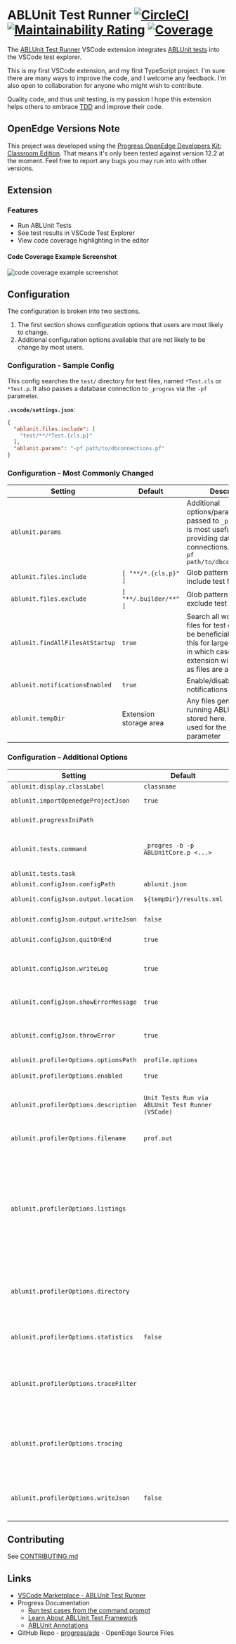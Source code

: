# ABLUnit Test Runner [![CircleCI](https://img.shields.io/circleci/build/github/kenherring/ablunit-test-provider/main?logo=circleci)](https://dl.circleci.com/status-badge/redirect/gh/kenherring/ablunit-test-provider/tree/main) [![Maintainability Rating](https://sonarcloud.io/api/project_badges/measure?project=kenherring_ablunit-test-provider&metric=sqale_rating)](https://sonarcloud.io/summary/new_code?id=kenherring_ablunit-test-provider) [![Coverage](https://sonarcloud.io/api/project_badges/measure?project=kenherring_ablunit-test-provider&metric=coverage)](https://sonarcloud.io/summary/new_code?id=kenherring_ablunit-test-provider)

The [ABLUnit Test Runner](https://github.com/kenherring/ablunit-test-provider/) VSCode extension integrates [ABLUnit tests](https://docs.progress.com/bundle/openedge-developer-studio-help-122/page/Learn-About-ABLUnit-Test-Framework.html) into the VSCode test explorer.

This is my first VSCode extension, and my first TypeScript project. I'm sure there are many ways to improve the code, and I welcome any feedback.  I'm also open to collaboration for anyone who might wish to contribute.

Quality code, and thus unit testing, is my passion  I hope this extension helps others to embrace [TDD](https://en.wikipedia.org/wiki/Test-driven_development) and improve their code.

## OpenEdge Versions Note

This project was developed using the [Progress OpenEdge Developers Kit: Classroom Edition](https://www.progress.com/openedge/classroom-edition).  That means it's only been tested against version 12.2 at the moment.  Feel free to report any bugs you may run into with other versions.

## Extension

### Features

* Run ABLUnit Tests
* See test results in VSCode Test Explorer
* View code coverage highlighting in the editor

#### Code Coverage Example Screenshot

![code coverage example screenshot](https://github.com/kenherring/ablunit-test-provider/raw/main/docs/coverage.png)

## Configuration

The configuration is broken into two sections.

1.  The first section shows configuration options that users are most likely to change.
2.  Additional configuration options available that are not likely to be change by most users.

### Configuration - Sample Config

This config searches the `test/` directory for test files, named `*Test.cls` or `*Test.p`.  It also passes a database connection to `_progres` via the `-pf` parameter.

**`.vscode/settings.json`**:
```json
{
  "ablunit.files.include": [
    "test/**/*Test.{cls,p}"
  ],
  "ablunit.params": "-pf path/to/dbconnections.pf"
}
```

### Configuration - Most Commonly Changed

| Setting | Default | Description |
| --- | --- | --- |
| `ablunit.params` | | Additional options/parameters passed to `_progres`.  This is most useful for providing database connections. Example: `-pf path/to/dbconnections.pf` |
| `ablunit.files.include` | `[ "**/*.{cls,p}" ]` | Glob pattern array to include test files |
| `ablunit.files.exclude` | `[ "**/.builder/**" ]` | Glob pattern array to exclude test files |
| `ablunit.findAllFilesAtStartup` | `true` | Search all workspace files for test cases.  It may be beneficial to disable this for large workspaces, in which case the extension will find tests as files are accessed. |
| `ablunit.notificationsEnabled` | `true` | Enable/disable notifications |
| `ablunit.tempDir` | Extension storage area | Any files generated when running ABLUnit will be stored here.  It is also used for the [`-T`](https://docs.progress.com/bundle/openedge-startup-and-parameter-reference-122/page/Temporary-Directory-T.html) startup parameter |

### Configuration - Additional Options

| Setting | Default | Description |
| --- | --- | --- |
| `ablunit.display.classLabel` | `classname` | `[ "classname" \| "filename" ]` |
| `ablunit.importOpenedgeProjectJson` | `true` | Import settings from `openedge-project.json` |
| `ablunit.progressIniPath` | | Path to a `progress.ini` file.  Exclusive to Windows. |
| `ablunit.tests.command` | `_progres -b -p ABLUnitCore.p <...>` | This setting can be used to run tests with any existing shell command your tests are configured to run with.  Example: `ant test` |
| `ablunit.tests.task` | | Use this task to run tests via VSCode |
| `ablunit.configJson.configPath` | `ablunit.json` | |
| `ablunit.configJson.output.location` | `${tempDir}/results.xml` | Output location for the xml generated by ABLUnit. |
| `ablunit.configJson.output.writeJson` | `false` | Output `results.json` version of `results.xml` after analysis |
| `ablunit.configJson.quitOnEnd` | `true` | Quit the session when the test run is complete |
| `ablunit.configJson.writeLog` | `true` | If `writeLog` is true then a log file, `ablunit.log` is created in the current working directory and writes error messages to that log file |
| `ablunit.configJson.showErrorMessage` | `true` | If `showErrorMessage` is set to true then the error messages is displayed in a new window |
| `ablunit.configJson.throwError` | `true` | If ABLUnit is used as a library inside another program, set `throwError` to true, the framework displays the errors occurred |
| `ablunit.profilerOptions.optionsPath` | `profile.options` | See the [`-profile`](https://docs.progress.com/bundle/openedge-startup-and-parameter-reference-122/page/Profiler-profile.html) startup parameter |
| `ablunit.profilerOptions.enabled` | `true` | Enable the profiler<br>See the [`PROFILER:ENABLED`](https://docs.progress.com/bundle/abl-reference/page/ENABLED-attribute.html) attribute |
| `ablunit.profilerOptions.description` | `Unit Tests Run via ABLUnit Test Runner (VSCode)` | Description assigned to the profiler output<br>See the [`PROFILER:DESCRIPTION`](https://docs.progress.com/bundle/abl-reference/page/DESCRIPTION-attribute.html) attribute |
| `ablunit.profilerOptions.filename` | `prof.out` | Location of the profiler results (`-outfile <outfile>`)<br>See the [`PROFILER:FILE-NAME`](https://docs.progress.com/bundle/abl-reference/page/FILE-NAME-attribute.html) attribute |
| `ablunit.profilerOptions.listings` |  | Flag to output debug listings (`-listings`)<br>When unset (default value) no listings will be output.  When set to `"true"` listings will be output to the `${config:ablunit.tempDir}/listings` directory.<br><ul><li>See the [`PROFILER:LISTINGS`](https://docs.progress.com/bundle/abl-reference/page/LISTINGS-attribute.html) attribute</li><li>See the [`PROFILER:DIRECTORY`](https://docs.progress.com/bundle/abl-reference/page/DIRECTORY-attribute.html) attribute</li></ul> |
| `ablunit.profilerOptions.directory` | | The directory to which the listings files are written (`-directory <dirname>`)<br>When set to blank or not set the `${config:ablunit.tempDir}/listings` diretory will be used.<br> |
| `ablunit.profilerOptions.statistics` | `false` | Flag to output statistics (`-statistics`)<br>See the [`PROFILER:STATISTICS`](https://docs.progress.com/bundle/abl-reference/page/STATISTICS-attribute.html) attribute |
| `ablunit.profilerOptions.traceFilter` | | Comma-separated string that uses wildcard matching for any procedure or class you want trace (`-trace-filter <string>`)<br>See the [`PROFILER:TRACE-FILTER`](https://docs.progress.com/bundle/abl-reference/page/TRACE-FILTER-attribute.html) attribute |
| `ablunit.profilerOptions.tracing` | | Comma-separated string of procedure and line number pairs. A pipe (`\|`) separates the procedure name and line number (`-tracing <string>`)<br>**Example**: `test1\|32,test2\|17`<br>See the [`PROFILER:TRACING`](https://docs.progress.com/bundle/abl-reference/page/TRACING-attribute.html) attribute |
| `ablunit.profilerOptions.writeJson` | `false` | Output a json formatted version of the profiler output.  Filepath is the same as `abluint.profilerOptions.filename` with `json` extension. |

## Contributing

See [CONTRIBUTING.md](.github/CONTRIBUTING.md)

## Links

* [VSCode Marketplace - ABLUnit Test Runner](https://marketplace.visualstudio.com/items?itemName=kherring.ablunit-test-provider)
* Progress Documentation
  * [Run test cases from the command prompt](https://docs.progress.com/bundle/openedge-developer-studio-help/page/Run-test-cases-from-the-command-prompt.html)
  * [Learn About ABLUnit Test Framework](https://docs.progress.com/bundle/openedge-developer-studio-help/page/Learn-About-ABLUnit-Test-Framework.html)
  * [ABLUnit Annotations](https://docs.progress.com/bundle/openedge-developer-studio-help/page/Annotations-supported-with-ABLUnit.html)
* GitHub Repo - [progress/ade](https://github.com/progress/ADE) - OpenEdge Source Files
